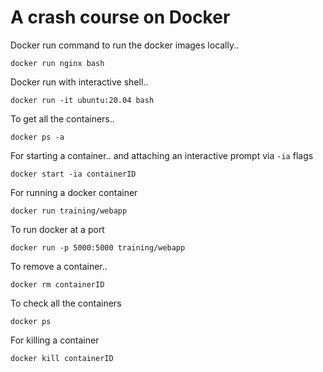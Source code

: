 # A crash course on Docker

Docker run command to run the docker images locally..

`docker run nginx bash`

Docker run with interactive shell..

`docker run -it ubuntu:20.04 bash`

To get all the containers..

`docker ps -a`

For starting a container.. and attaching an interactive prompt via `-ia` flags

`docker start -ia containerID`

For running a docker container

`docker run training/webapp`

To run docker at a port

`docker run -p 5000:5000 training/webapp`

To remove a container..

`docker rm containerID`

To check all the containers

`docker ps`

For killing a container

`docker kill containerID`

